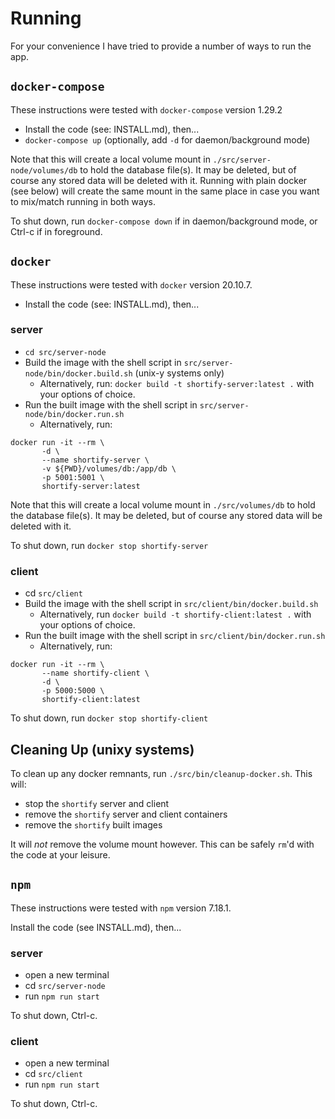 # Running

For your convenience I have tried to provide a number of ways to run the app.



## `docker-compose`
These instructions were tested with `docker-compose` version 1.29.2

- Install the code (see: INSTALL.md), then...
- `docker-compose up` (optionally, add `-d` for daemon/background mode)

Note that this will create a local volume mount in `./src/server-node/volumes/db` to hold
the database file(s).  It may be deleted, but of course any stored data will be deleted
with it.  Running with plain docker (see below) will create the same mount in the same
place in case you want to mix/match running in both ways.

To shut down, run `docker-compose down` if in daemon/background mode, or Ctrl-c if in foreground.




## `docker`
These instructions were tested with `docker` version 20.10.7.

- Install the code (see: INSTALL.md), then...

### server
- `cd src/server-node`
- Build the image with the shell script in `src/server-node/bin/docker.build.sh` (unix-y
  systems only)
  -  Alternatively, run: `docker build -t shortify-server:latest .` with your options of choice.
- Run the built image with the shell script in `src/server-node/bin/docker.run.sh`
  - Alternatively, run:
```shell
docker run -it --rm \
       -d \
       --name shortify-server \
       -v ${PWD}/volumes/db:/app/db \
       -p 5001:5001 \
       shortify-server:latest
```

Note that this will create a local volume mount in `./src/volumes/db` to hold the database
file(s).  It may be deleted, but of course any stored data will be deleted with it.

To shut down, run `docker stop shortify-server`

### client
- cd `src/client`
- Build the image with the shell script in `src/client/bin/docker.build.sh`
  - Alternatively, run `docker build -t shortify-client:latest .` with your options of choice.
- Run the built image with the shell script in `src/client/bin/docker.run.sh`
  - Alternatively, run:
```shell
docker run -it --rm \
       --name shortify-client \
       -d \
       -p 5000:5000 \
       shortify-client:latest
```

To shut down, run `docker stop shortify-client`

## Cleaning Up (unixy systems)
To clean up any docker remnants, run `./src/bin/cleanup-docker.sh`.  This will:
- stop the `shortify` server and client
- remove the `shortify` server and client containers
- remove the `shortify` built images

It will *not* remove the volume mount however.  This can be safely `rm`'d with the code at
your leisure.





## `npm`
These instructions were tested with `npm` version 7.18.1.

Install the code (see INSTALL.md), then...

### server
- open a new terminal
- cd `src/server-node`
- run `npm run start`

To shut down, Ctrl-c.

### client
- open a new terminal
- cd `src/client`
- run `npm run start`

To shut down, Ctrl-c.
